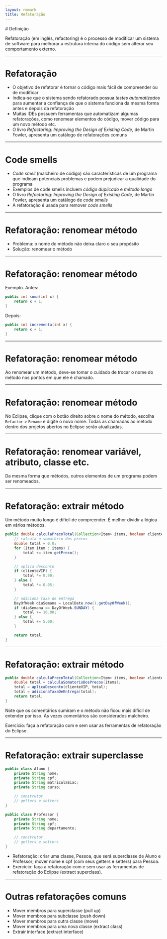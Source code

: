 ```yaml
---
layout: remark
title: Refatoração
---
```


<div>
# Definição

Refatoração (em inglês, refactoring) é o processo de modificar um sistema de software para melhorar a estrutura interna do código sem alterar seu comportamento externo.

---

# Refatoração

- O objetivo de refatorar é tornar o código mais fácil de compreender ou de modificar
- Indica-se que o sistema sendo refatorado possua *testes automatizados* para aumentar a confiança de que o sistema funciona da mesma forma antes e depois da refatoração
- Muitas IDEs possuem ferramentas que automatizam algumas refatorações, como renomear elementos do código, mover código para um novo método etc.
- O livro *Refactoring: Improving the Design of Existing Code*, de Martin Fowler, apresenta um catálogo de refatorações comuns

---

# Code smells

- *Code smell* (malcheiro de código) são características de um programa que indicam potenciais problemas e podem prejudicar a qualidade do programa
- Exemplos de code smells incluem *código duplicado* e *método longo*
- O livro *Refactoring: Improving the Design of Existing Code*, de Martin Fowler, apresenta um catálogo de *code smells*
- A refatoração é usada para remover *code smells*

---

# Refatoração: renomear método

- Problema: o nome do método não deixa claro o seu propósito
- Solução: renomear o método

---

# Refatoração: renomear método

Exemplo. Antes:

```java
public int soma(int x) {
    return x + 1;
}
```

Depois:

```java
public int incrementa(int x) {
    return x + 1;
}
```

---

# Refatoração: renomear método

Ao renomear um método, deve-se tomar o cuidado de trocar o nome do método nos pontos em que ele é chamado.

---

# Refatoração: renomear método

No Eclipse, clique com o botão direito sobre o nome do método, escolha `Refactor` > `Rename` e digite o novo nome. Todas as chamadas ao método dentro dos projetos abertos no Eclipse serão atualizadas.

---

# Refatoração: renomear variável, atributo, classe etc.

Da mesma forma que métodos, outros elementos de um programa podem ser renomeados.

---

# Refatoração: extrair método

Um método muito longo é difícil de compreender. É melhor dividir a lógica em vários métodos.

```java
public double calculaPrecoTotal(Collection<Item> items, boolean clienteVIP) {
    // calcula o somatório dos precos
    double total = 0.0;
    for (Item item : items) {
        total += item.getPreco();
    }

    // aplica desconto
    if (clienteVIP) {
        total *= 0.90;
    } else {
        total *= 0.95;
    }

    // adiciona taxa de entrega
    DayOfWeek diaSemana = LocalDate.now().getDayOfWeek();
    if (diaSemana == DayOfWeek.SUNDAY) {
        total += 10.00;
    } else {
        total += 5.00;
    }

    return total;
}
```

---

# Refatoração: extrair método

```java
public double calculaPrecoTotal(Collection<Item> items, boolean clienteVIP) {
    double total = calculaSomatorioDosPrecos(items);
    total = aplicaDesconto(clienteVIP, total);
    total = adicionaTaxaDeEntrega(total);
    return total;
}
```

Note que os comentários sumiram e o método não ficou mais difícil de entender por isso. Às vezes comentários são considerados malcheiro.

Exercício: faça a refatoração com e sem usar as ferramentas de refatoração do Eclipse.

---

# Refatoração: extrair superclasse

```java
public class Aluno {
    private String nome;
    private String cpf;
    private String matriculaSiac;
    private String curso;

    // construtor
    // getters e setters
}

public class Professor {
    private String nome;
    private String cpf;
    private String departamento;

    // construtor
    // getters e setters
}
```

- Refatoração: criar uma classe, Pessoa, que será superclasse de Aluno e Professor; mover nome e cpf (com seus getters e setters) para Pessoa.
- Exercício: faça a refatoração com e sem usar as ferramentas de refatoração do Eclipse (extract superclass).

---

# Outras refatorações comuns

- Mover membros para superclasse (pull up)
- Mover membros para subclasse (push down)
- Mover membros para outra classe (move)
- Mover membros para uma nova classe (extract class)
- Extrair interface (extract interface)

</div>